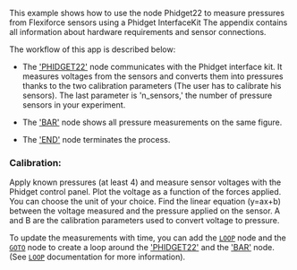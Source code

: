 This example shows how to use the node Phidget22 to measure pressures from Flexiforce sensors using a Phidget InterfaceKit
The appendix contains all information about hardware requirements and sensor connections.

The workflow of this app is described below:

- The ['PHIDGET22'](https://github.com/flojoy-io/nodes/blob/main/INSTRUMENTS/PHIDGET/PHIDGET22/PHIDGET22.py) node communicates with the Phidget interface kit. It measures voltages from the sensors and converts them into pressures thanks to the two calibration parameters (The user has to calibrate his sensors). The last parameter is 'n_sensors,' the number of pressure sensors in your experiment.

- The ['BAR'](https://github.com/flojoy-io/nodes/blob/main/VISUALIZERS/PLOTLY/BAR/BAR.py) node shows all pressure measurements on the same figure.

- The ['END'](https://github.com/flojoy-io/nodes/blob/main/LOGIC_GATES/TERMINATORS/END/END.py) node terminates the process.

### Calibration:

Apply known pressures (at least 4) and measure sensor voltages with the Phidget control panel. Plot the voltage as a function of the forces applied. You can choose the unit of your choice.
Find the linear equation (y=ax+b) between the voltage measured and the pressure applied on the sensor.
A and B are the calibration parameters used to convert voltage to pressure.

To update the measurements with time, you can add the [`LOOP`](https://github.com/flojoy-io/nodes/blob/main/LOGIC_GATES/LOOPS/LOOP/LOOP.py) node and the [`GOTO`](https://github.com/flojoy-io/nodes/blob/main/LOGIC_GATES/LOOPS/GOTO/GOTO.py) node to create a loop around the ['PHIDGET22'](https://github.com/flojoy-io/nodes/blob/main/INSTRUMENTS/PHIDGET/PHIDGET22/PHIDGET22.py) and the ['BAR'](https://github.com/flojoy-io/nodes/blob/main/VISUALIZERS/PLOTLY/BAR/BAR.py) node. (See [`LOOP`](https://github.com/flojoy-io/nodes/blob/main/LOGIC_GATES/LOOPS/LOOP/LOOP.py) documentation for more information).

